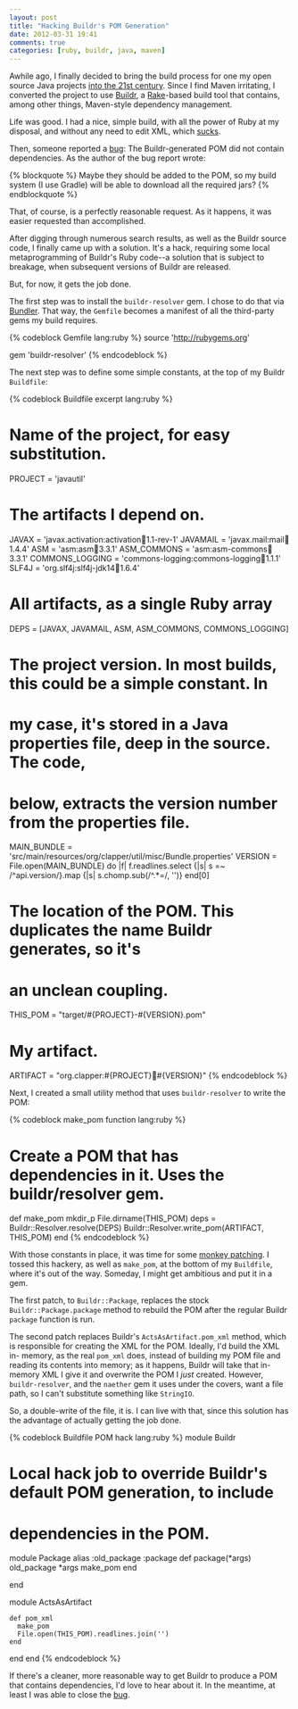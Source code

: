 ```yaml
---
layout: post
title: "Hacking Buildr's POM Generation"
date: 2012-03-31 19:41
comments: true
categories: [ruby, buildr, java, maven]
---
```


Awhile ago, I finally decided to bring the build process for one my open source
Java projects [into the 21st century][]. Since I find Maven irritating, I
converted the project to use [Buildr][], a [Rake][]-based build tool that
contains, among other things, Maven-style dependency management.

Life was good. I had a nice, simple build, with all the power of Ruby at my
disposal, and without any need to edit XML, which [sucks][].

Then, someone reported a [bug][]: The Buildr-generated POM did not contain
dependencies. As the author of the bug report wrote:

{% blockquote %}
Maybe they should be added to the POM, so my build system (I use Gradle) will be able to download all the required jars?
{% endblockquote %}

That, of course, is a perfectly reasonable request. As it happens, it was 
easier requested than accomplished.

<!-- more -->

After digging through numerous search results, as well as the Buildr source
code, I finally came up with a solution. It's a hack, requiring some local
metaprogramming of Buildr's Ruby code--a solution that is subject to breakage,
when subsequent versions of Buildr are released.

But, for now, it gets the job done.

The first step was to install the `buildr-resolver` gem. I chose to do that via
[Bundler][]. That way, the `Gemfile` becomes a manifest of all the third-party
gems my build requires.

{% codeblock Gemfile lang:ruby %}
source 'http://rubygems.org'

gem 'buildr-resolver'
{% endcodeblock %}

The next step was to define some simple constants, at the top of my Buildr
`Buildfile`:

{% codeblock Buildfile excerpt lang:ruby %}
# Name of the project, for easy substitution.
PROJECT          = 'javautil'

# The artifacts I depend on.
JAVAX            = 'javax.activation:activation:jar:1.1-rev-1'
JAVAMAIL         = 'javax.mail:mail:jar:1.4.4'
ASM              = 'asm:asm:jar:3.3.1'
ASM_COMMONS      = 'asm:asm-commons:jar:3.3.1'
COMMONS_LOGGING  = 'commons-logging:commons-logging:jar:1.1.1'
SLF4J            = 'org.slf4j:slf4j-jdk14:jar:1.6.4'

# All artifacts, as a single Ruby array
DEPS             = [JAVAX, JAVAMAIL, ASM, ASM_COMMONS, COMMONS_LOGGING]

# The project version. In most builds, this could be a simple constant. In
# my case, it's stored in a Java properties file, deep in the source. The code,
# below, extracts the version number from the properties file.
MAIN_BUNDLE      = 'src/main/resources/org/clapper/util/misc/Bundle.properties'
VERSION          = File.open(MAIN_BUNDLE) do |f|
  f.readlines.select {|s| s =~ /^api\.version/}.map {|s| s.chomp.sub(/^.*=/, '')}
end[0]

# The location of the POM. This duplicates the name Buildr generates, so it's
# an unclean coupling.
THIS_POM         = "target/#{PROJECT}-#{VERSION}.pom"

# My artifact.
ARTIFACT         = "org.clapper:#{PROJECT}:jar:#{VERSION}"
{% endcodeblock %}

Next, I created a small utility method that uses `buildr-resolver` to write
the POM:

{% codeblock make_pom function lang:ruby %}
# Create a POM that has dependencies in it. Uses the buildr/resolver gem.
def make_pom
  mkdir_p File.dirname(THIS_POM)
  deps = Buildr::Resolver.resolve(DEPS)
  Buildr::Resolver.write_pom(ARTIFACT, THIS_POM)
end
{% endcodeblock %}

With those constants in place, it was time for some [monkey patching][]. I
tossed this hackery, as well as `make_pom`, at the bottom of my `Buildfile`,
where it's out of the way. Someday, I might get ambitious and put it in a gem.

The first patch, to `Buildr::Package`, replaces the stock
`Buildr::Package.package` method to rebuild the POM after the regular Buildr
`package` function is run.

The second patch replaces Buildr's `ActsAsArtifact.pom_xml` method, which is
responsible for creating the XML for the POM. Ideally, I'd build the XML in-
memory, as the real `pom_xml` does, instead of building my POM file and reading
its contents into memory; as it happens, Buildr will take that in-memory
XML I give it and overwrite the POM I _just_ created. However,
`buildr-resolver`, and the `naether` gem it uses under the covers, want a file
path, so I can't substitute something like `StringIO`.

So, a double-write of the file, it is. I can live with that, since this
solution has the advantage of actually getting the job done.

{% codeblock Buildfile POM hack lang:ruby %}
module Buildr

  # Local hack job to override Buildr's default POM generation, to include
  # dependencies in the POM.

  module Package
    alias :old_package :package
    def package(*args)
      old_package *args
      make_pom
    end

  end

  module ActsAsArtifact

    def pom_xml
      make_pom
      File.open(THIS_POM).readlines.join('')
    end
  end
end
{% endcodeblock %}

If there's a cleaner, more reasonable way to get Buildr to produce a POM
that contains dependencies, I'd love to hear about it. In the meantime,
at least I was able to close the [bug][].

[javautil]: http://software.clapper.org/javautil/
[into the 21st century]: /blog/2011/09/17/why-i-dislike-maven/
[Buildr]: http://buildr.apache.org/
[Rake]: http://rake.rubyforge.org/
[sucks]: /blog/2011/09/17/why-i-dislike-maven/#xml-configuration-sucks
[bug]: https://github.com/bmc/javautil/issues/6
[Bundler]: http://gembundler.com/
[monkey patching]: http://en.wikipedia.org/wiki/Monkey_patch
